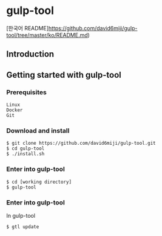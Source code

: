 
# gulp-tool 

[한국어 README]https://github.com/david6miji/gulp-tool/tree/master/ko/README.md)

## Introduction

## Getting started with gulp-tool

### Prerequisites

	Linux
	Docker
	Git

### Download and install	

	$ git clone https://github.com/david6miji/gulp-tool.git
	$ cd gulp-tool
	$ ./install.sh
	
### Enter into gulp-tool

	$ cd [working directory]
	$ gulp-tool
	
### Enter into gulp-tool
	
In gulp-tool

	$ gtl update	
	
